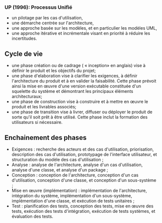 ### UP (1996): Processus Unifié
* un pilotage par les cas d'utilisation,
* une démarche centrée sur l'architecture,
* une approche basée sur les modèles, et en particulier les modèles UML,
* une approche itérative et incrémentale visant en priorité à réduire les incertitudes.

## Cycle de vie
* une phase création ou de cadrage ( « inception» en anglais) vise à définir le produit et les objectifs du projet;
* une phase d'elaboration vise à clarifier les exigences, à définir l'architecture du produit et à en valider la faisabilité. Cette phase prévoit ainsi la mise en œuvre d'une version exécutable constituée d'un squelette du système et démontrant les principaux éléments architecturaux;
* une phase de construction vise à construire et à mettre en œuvre le produit et les livrables associés;
* une phase de transition vise à livrer, diffuser ou déployer le produit de sorte qu'il soit prêt à être utilisé. Cette phase inclut la formation des utilisateurs si nécessaire.

## Enchainement des phases
* Exigences : recherche des acteurs et des cas d'utilisation, priorisation, description des cas d'utilisation, prototypage de l'interface utilisateur, et structuration du modèle des cas d'utilisation ;
* Analyse : analyse de l'architecture, analyse d'un cas d'utilisation, analyse d'une classe, et analyse d'un package ;
* Conception : conception de l'architecture, conception d'un cas d'utilisation, conception d'une classe, et conception d'un sous-système ;
* Mise en œuvre (implémentation) : implémentation de l'architecture, intégration du système, implémentation d'un sous-système, implémentation d'une classe, et exécution de tests unitaires ;
* Test : planification des tests, conception des tests, mise en œuvre des tests, exécution des tests d'intégration, exécution de tests systèmes, et évaluation des tests.